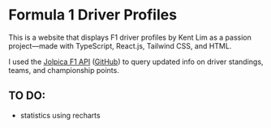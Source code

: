 # Formula 1 Driver Profiles

This is a website that displays F1 driver profiles by Kent Lim as a passion project—made with TypeScript, React.js, Tailwind CSS, and HTML.  

I used the [Jolpica F1 API](https://api.jolpi.ca/ergast/ "Jolpica F1 API") ([GitHub](https://api.jolpi.ca/ergast/)) to query updated info on driver standings, teams, and championship points.

## TO DO:

- statistics using recharts
